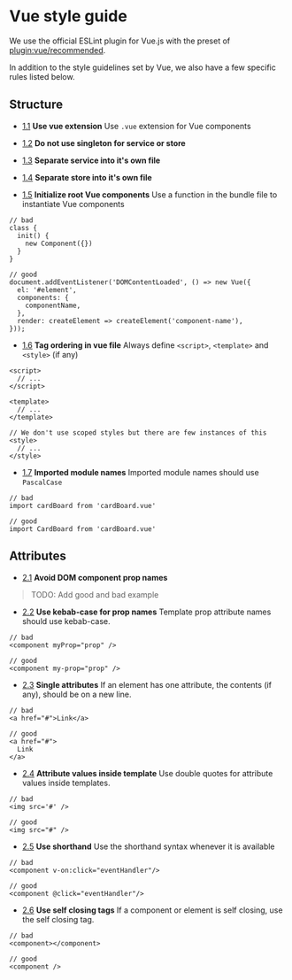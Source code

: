 # Vue style guide

We use the official ESLint plugin for Vue.js with the preset of [plugin:vue/recommended][plugin-recommended].

In addition to the style guidelines set by Vue, we also have a few specific rules listed below.

## Structure

<a name="vue-extension"></a><a name="1.1"></a>
- [1.1](#vue-extension) **Use vue extension** Use `.vue` extension for Vue components

<a name="no-singleton"></a><a name="1.2"></a>
- [1.2](#no-singleton) **Do not use singleton for service or store**

<a name="service-file"></a><a name="1.3"></a>
- [1.3](#service-file) **Separate service into it's own file**

<a name="store-file"></a><a name="1.4"></a>
- [1.4](#store-file) **Separate store into it's own file**

<a name="init"></a><a name="1.5"></a>
- [1.5](#init) **Initialize root Vue components** Use a function in the bundle file to instantiate Vue components

```
// bad
class {
  init() {
    new Component({})
  }
}

// good
document.addEventListener('DOMContentLoaded', () => new Vue({
  el: '#element',
  components: {
    componentName,
  },
  render: createElement => createElement('component-name'),
}));
```

<a name="tag-order"></a><a name="1.6"></a>
- [1.6](#tag-order) **Tag ordering in vue file** Always define `<script>`, `<template>` and `<style>` (if any)

```
<script>
  // ...
</script>

<template>
  // ...
</template>

// We don't use scoped styles but there are few instances of this
<style>
  // ...
</style>
```

<a name="import-name"></a><a name="1.7"></a>
- [1.7](#import-name) **Imported module names** Imported module names should use `PascalCase`

```
// bad
import cardBoard from 'cardBoard.vue'

// good
import CardBoard from 'cardBoard.vue'
```

## Attributes

<a name="dom-prop"></a><a name="2.1"></a>
- [2.1](#dom-prop) **Avoid DOM component prop names**

> TODO: Add good and bad example

<a name="kebab-prop"></a><a name="2.2"></a>
- [2.2](#kebab-prop) **Use kebab-case for prop names** Template prop attribute names should use kebab-case.

```
// bad
<component myProp="prop" />

// good
<component my-prop="prop" />
```

<a name="single-attr"></a><a name="2.3"></a>
- [2.3](#single-attr) **Single attributes** If an element has one attribute, the contents (if any), should be on a new line.

```
// bad
<a href="#">Link</a>

// good
<a href="#">
  Link
</a>
```

<a name="template-attr"></a><a name="2.4"></a>
- [2.4](#template-attr) **Attribute values inside template** Use double quotes for attribute values inside templates.

```
// bad
<img src='#' />

// good
<img src="#" />
```

<a name="shorthand"></a><a name="2.5"></a>
- [2.5](#shorthand) **Use shorthand** Use the shorthand syntax whenever it is available

```
// bad
<component v-on:click="eventHandler"/>

// good
<component @click="eventHandler"/>
```

<a name="self-closing"></a><a name="2.6"></a>
- [2.6](#self-closing) **Use self closing tags** If a component or element is self closing, use the self closing tag.

```
// bad
<component></component>

// good
<component />
```

[plugin-recommended]: https://github.com/vuejs/eslint-plugin-vue#gear-configs
